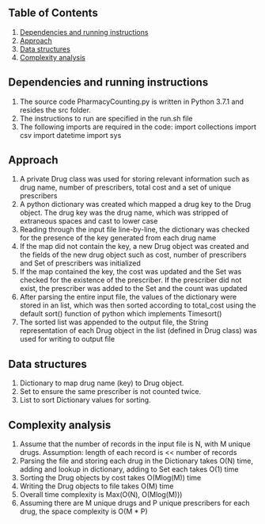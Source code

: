 ## Table of Contents

1. [Dependencies and running instructions](#Dependencies-and-running-instructions)
2. [Approach](#Approach)
3. [Data structures](#Data-Structures)
4. [Complexity analysis](#Complexity-analysis)

## Dependencies and running instructions

1. The source code PharmacyCounting.py is written in Python 3.7.1 and resides the src folder. 
2. The instructions to run are specified in the run.sh file
3. The following imports are required in the code: import collections import csv import datetime import sys

## Approach

1. A private Drug class was used for storing relevant information such as drug name, number of prescribers, total cost and a set of unique prescribers
2. A python dictionary was created which mapped a drug key to the Drug object. The drug key was the drug name, which was stripped of extraneous spaces and cast to lower case
3. Reading through the input file line-by-line, the dictionary was checked for the presence of the key generated from each drug name
4. If the map did not contain the key, a new Drug object was created and the fields of the new drug object such as cost, number of prescribers and Set of prescribers was initialized
5. If the map contained the key, the cost was updated and the Set was checked for the existence of the prescriber. If the prescriber did not exist, the prescriber was added to the Set and the count was updated
6. After parsing the entire input file, the values of the dictionary were stored in an list, which was then sorted according to total_cost using the default sort() function of python which implements Timesort()
7. The sorted list was appended to the output file, the String representation of each Drug object in the list (defined in Drug class) was used for writing to output file

## Data structures

1. Dictionary to map drug name (key) to Drug object.
2. Set to ensure the same prescriber is not counted twice.
3. List to sort Dictionary values for sorting.

## Complexity analysis

1. Assume that the number of records in the input file is N, with M unique drugs. Assumption: length of each record is << number of records
2. Parsing the file and storing each drug in the Dictionary takes O(N) time, adding and lookup in dictionary, adding to Set each takes O(1) time
3. Sorting the Drug objects by cost takes O(Mlog(M)) time
4. Writing the Drug objects to file takes O(M) time
5. Overall time complexity is Max(O(N), O(Mlog(M)))
6. Assuming there are M unique drugs and P unique prescribers for each drug, the space complexity is O(M * P)
